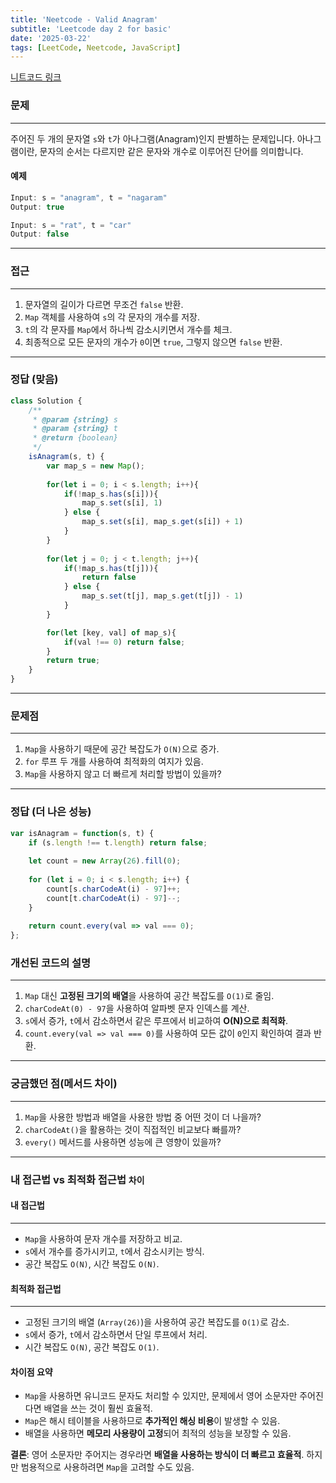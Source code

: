 ```yaml
---
title: 'Neetcode - Valid Anagram'
subtitle: 'Leetcode day 2 for basic'
date: '2025-03-22'
tags: [LeetCode, Neetcode, JavaScript]
---
```


<span class='blogLink'>[니트코드 링크](https://neetcode.io/problems/is-anagram)</span>

### 문제

----
주어진 두 개의 문자열 `s`와 `t`가 아나그램(Anagram)인지 판별하는 문제입니다. 아나그램이란, 문자의 순서는 다르지만 같은 문자와 개수로 이루어진 단어를 의미합니다.

#### **예제**
```javascript
Input: s = "anagram", t = "nagaram"
Output: true

Input: s = "rat", t = "car"
Output: false
```

----

### 접근

----
1. 문자열의 길이가 다르면 무조건 `false` 반환.
2. `Map` 객체를 사용하여 `s`의 각 문자의 개수를 저장.
3. `t`의 각 문자를 `Map`에서 하나씩 감소시키면서 개수를 체크.
4. 최종적으로 모든 문자의 개수가 `0`이면 `true`, 그렇지 않으면 `false` 반환.

----

### 정답 (맞음)

```javascript
class Solution {
    /**
     * @param {string} s
     * @param {string} t
     * @return {boolean}
     */
    isAnagram(s, t) {
        var map_s = new Map();
        
        for(let i = 0; i < s.length; i++){
            if(!map_s.has(s[i])){
                map_s.set(s[i], 1)
            } else {
                map_s.set(s[i], map_s.get(s[i]) + 1)
            }
        }
        
        for(let j = 0; j < t.length; j++){
            if(!map_s.has(t[j])){
                return false
            } else {
                map_s.set(t[j], map_s.get(t[j]) - 1)
            }     
        }

        for(let [key, val] of map_s){
            if(val !== 0) return false;
        } 
        return true;
    }
}
```

----

### 문제점

----
1. `Map`을 사용하기 때문에 공간 복잡도가 `O(N)`으로 증가.
2. `for` 루프 두 개를 사용하여 최적화의 여지가 있음.
3. `Map`을 사용하지 않고 더 빠르게 처리할 방법이 있을까?

----

### 정답 (더 나은 성능)

```javascript
var isAnagram = function(s, t) {
    if (s.length !== t.length) return false;
    
    let count = new Array(26).fill(0);
    
    for (let i = 0; i < s.length; i++) {
        count[s.charCodeAt(i) - 97]++;
        count[t.charCodeAt(i) - 97]--;
    }
    
    return count.every(val => val === 0);
};
```

### 개선된 코드의 설명

----
1. `Map` 대신 **고정된 크기의 배열**을 사용하여 공간 복잡도를 `O(1)`로 줄임.
2. `charCodeAt(0) - 97`을 사용하여 알파벳 문자 인덱스를 계산.
3. `s`에서 증가, `t`에서 감소하면서 같은 루프에서 비교하여 **O(N)으로 최적화**.
4. `count.every(val => val === 0)`를 사용하여 모든 값이 `0`인지 확인하여 결과 반환.

----

### 궁금했던 점(메서드 차이)

-----
1. `Map`을 사용한 방법과 배열을 사용한 방법 중 어떤 것이 더 나을까?
2. `charCodeAt()`을 활용하는 것이 직접적인 비교보다 빠를까?
3. `every()` 메서드를 사용하면 성능에 큰 영향이 있을까?

----

### 내 접근법 vs 최적화 접근법 `차이`

#### **내 접근법**
----
- `Map`을 사용하여 문자 개수를 저장하고 비교.
- `s`에서 개수를 증가시키고, `t`에서 감소시키는 방식.
- 공간 복잡도 `O(N)`, 시간 복잡도 `O(N)`.  

#### **최적화 접근법**
----
- 고정된 크기의 배열 (`Array(26)`)을 사용하여 공간 복잡도를 `O(1)`로 감소.
- `s`에서 증가, `t`에서 감소하면서 단일 루프에서 처리.
- 시간 복잡도 `O(N)`, 공간 복잡도 `O(1)`.

#### **차이점 요약**
- `Map`을 사용하면 유니코드 문자도 처리할 수 있지만, 문제에서 영어 소문자만 주어진다면 배열을 쓰는 것이 훨씬 효율적.
- `Map`은 해시 테이블을 사용하므로 **추가적인 해싱 비용**이 발생할 수 있음.
- 배열을 사용하면 **메모리 사용량이 고정**되어 최적의 성능을 보장할 수 있음.

**결론**: 영어 소문자만 주어지는 경우라면 **배열을 사용하는 방식이 더 빠르고 효율적**. 하지만 범용적으로 사용하려면 `Map`을 고려할 수도 있음.

